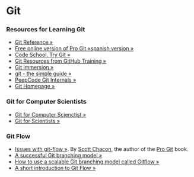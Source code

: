 Git
===

### Resources for Learning Git
* [Git Reference &raquo;](http://gitref.org)
* [Free online version of Pro Git &raquo;](http://git-scm.com/book)[spanish version &raquo;](http://git-scm.com/book/es)
* [Code School. Try Git &raquo;](http://try.github.io/levels/1/challenges/1)
* [Git Resources from GitHub Training &raquo;](http://training.github.com/resources/videos/)
* [Git Immersion &raquo;](http://gitimmersion.com)
* [git - the simple guide &raquo;](http://rogerdudler.github.io/git-guide/)
* [PeepCode Git Internals &raquo;](https://github.com/pluralsight/git-internals-pdf/releases)
* [Git Homepage &raquo;](http://git-scm.com/)

### Git for Computer Scientists
* [Git for Computer Scienctist &raquo;](http://eagain.net/articles/git-for-computer-scientists/)
* [Git for Scientists &raquo;](http://nyuccl.org/pages/GitTutorial/)

### Git Flow
* [Issues with git-flow &raquo;](http://scottchacon.com/2011/08/31/github-flow.html). By [Scott Chacon](http://scottchacon.com/), the author of the [Pro Git](http://git-scm.com/book) book.
* [A successful Git branching model &raquo;](http://nvie.com/posts/a-successful-git-branching-model/)
* [How to use a scalable Git branching model called Gitflow &raquo;](http://buildamodule.com/video/change-management-and-version-control-deploying-releases-features-and-fixes-with-git-how-to-use-a-scalable-git-branching-model-called-gitflow)
* [A short introduction to Git Flow &raquo;](http://vimeo.com/16018419)
